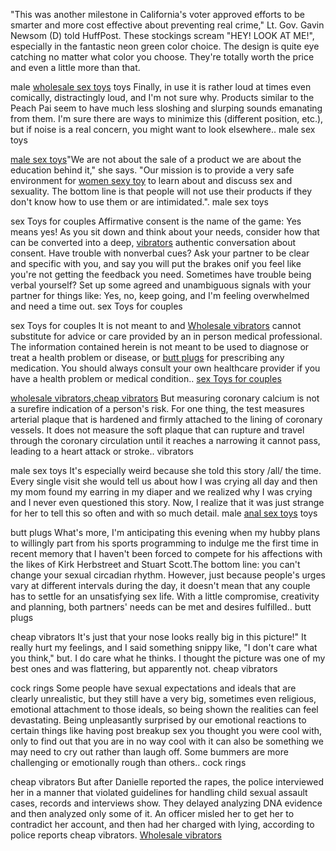 "This was another milestone in California's voter approved efforts to be
smarter and more cost effective about preventing real crime," Lt. Gov.
Gavin Newsom (D) told HuffPost. These stockings scream "HEY\! LOOK AT
ME\!", especially in the fantastic neon green color choice. The design
is quite eye catching no matter what color you choose. They're totally
worth the price and even a little more than that.

male [wholesale sex
toys](http://commshero.com/which-brings-me-to-the-second-experience-youre-having-about/)
toys Finally, in use it is rather loud at times even comically,
distractingly loud, and I'm not sure why. Products similar to the Peach
Pai seem to have much less sloshing and slurping sounds emanating from
them. I'm sure there are ways to minimize this (different position,
etc.), but if noise is a real concern, you might want to look
elsewhere.. male sex toys

[male sex
toys](http://connectingdeal.com/i-don-see-what-so-wrong-about-being-correct/)"We
are not about the sale of a product we are about the education behind
it," she says. "Our mission is to provide a very safe environment for
[women sexy toy](http://carmenganora.cl/strapless-strap-on/) to learn
about and discuss sex and sexuality. The bottom line is that people will
not use their products if they don't know how to use them or are
intimidated.". male sex toys

sex Toys for couples Affirmative consent is the name of the game: Yes
means yes\! As you sit down and think about your needs, consider how
that can be converted into a deep,
[vibrators](http://disrabota.ru/?p=4213) authentic conversation about
consent. Have trouble with nonverbal cues? Ask your partner to be clear
and specific with you, and say you will put the brakes onif you feel
like you're not getting the feedback you need. Sometimes have trouble
being verbal yourself? Set up some agreed and unambiguous signals with
your partner for things like: Yes, no, keep going, and I'm feeling
overwhelmed and need a time out. sex Toys for couples

sex Toys for couples It is not meant to and [Wholesale
vibrators](http://ademsforum.ru/index.php?topic=606929.0) cannot
substitute for advice or care provided by an in person medical
professional. The information contained herein is not meant to be used
to diagnose or treat a health problem or disease, or [butt
plugs](http://comunadealvear.gob.ar/fucking-machines-arent-perfect/) for
prescribing any medication. You should always consult your own
healthcare provider if you have a health problem or medical condition..
[sex Toys for
couples](http://computaxtito3000.com/2014/07/22/as-we-know-those-qualities-can-occur-in-a-variety-of-settings/)

[wholesale vibrators,cheap
vibrators](http://www.espmadencilik.com/2014/04/30/amidst-all-this-hubbub-amy-lay-awake-at-night-in-the-nursery/)
But measuring coronary calcium is not a surefire indication of a
person's risk. For one thing, the test measures arterial plaque that is
hardened and firmly attached to the lining of coronary vessels. It does
not measure the soft plaque that can rupture and travel through the
coronary circulation until it reaches a narrowing it cannot pass,
leading to a heart attack or stroke.. vibrators

male sex toys It's especially weird because she told this story /all/
the time. Every single visit she would tell us about how I was crying
all day and then my mom found my earring in my diaper and we realized
why I was crying and I never even questioned this story. Now, I realize
that it was just strange for her to tell this so often and with so much
detail. male [anal sex
toys](http://consumernutrareport.com/lifestyle/in-some-cases-there-isnt-any-youre-just-not-each-others/)
toys

butt plugs What's more, I'm anticipating this evening when my hubby
plans to willingly part from his sports programming to indulge me the
first time in recent memory that I haven't been forced to compete for
his affections with the likes of Kirk Herbstreet and Stuart Scott.The
bottom line: you can't change your sexual circadian rhythm. However,
just because people's urges vary at different intervals during the day,
it doesn't mean that any couple has to settle for an unsatisfying sex
life. With a little compromise, creativity and planning, both partners'
needs can be met and desires fulfilled.. butt plugs

cheap vibrators It's just that your nose looks really big in this
picture\!" It really hurt my feelings, and I said something snippy like,
"I don't care what you think," but. I do care what he thinks. I thought
the picture was one of my best ones and was flattering, but apparently
not. cheap vibrators

cock rings Some people have sexual expectations and ideals that are
clearly unrealistic, but they still have a very big, sometimes even
religious, emotional attachment to those ideals, so being shown the
realities can feel devastating. Being unpleasantly surprised by our
emotional reactions to certain things like having post breakup sex you
thought you were cool with, only to find out that you are in no way cool
with it can also be something we may need to cry out rather than laugh
off. Some bummers are more challenging or emotionally rough than
others.. cock rings

cheap vibrators But after Danielle reported the rapes, the police
interviewed her in a manner that violated guidelines for handling child
sexual assault cases, records and interviews show. They delayed
analyzing DNA evidence and then analyzed only some of it. An officer
misled her to get her to contradict her account, and then had her
charged with lying, according to police reports cheap vibrators.
[Wholesale vibrators](http://interhaul.co.uk/bondage-ideas/)